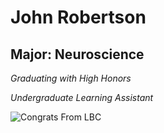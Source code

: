 # John Robertson

## Major: Neuroscience

*Graduating with High Honors*

*Undergraduate Learning Assistant*


<img class="markdownImage" src="./markdownAssetPath/Congrats-from-LBC.png" alt="Congrats From LBC"/>